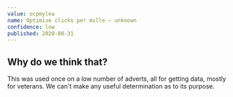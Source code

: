 ```yaml
---
value: ocpmylea
name: Optimise clicks per mille – unknown
confidence: low
published: 2020-08-31
---
```


## Why do we think that?

This was used once on a low number of adverts, all for getting data, mostly for
veterans. We can't make any useful determination as to its purpose.
